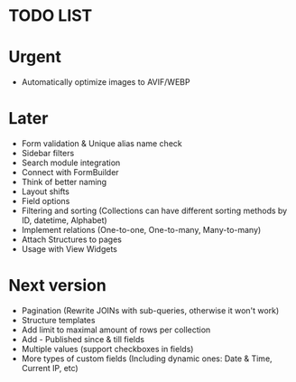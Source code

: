 TODO LIST
=========

# Urgent

* Automatically optimize images to AVIF/WEBP

# Later

* Form validation & Unique alias name check
* Sidebar filters
* Search module integration
* Connect with FormBuilder
* Think of better naming
* Layout shifts
* Field options
* Filtering and sorting (Collections can have different sorting methods by ID, datetime, Alphabet)
* Implement relations (One-to-one, One-to-many, Many-to-many)
* Attach Structures to pages
* Usage with View Widgets

# Next version

* Pagination (Rewrite JOINs with sub-queries, otherwise it won't work)
* Structure templates
* Add limit to maximal amount of rows per collection
* Add - Published since & till fields
* Multiple values (support checkboxes in fields)
* More types of custom fields (Including dynamic ones: Date & Time, Current IP, etc)